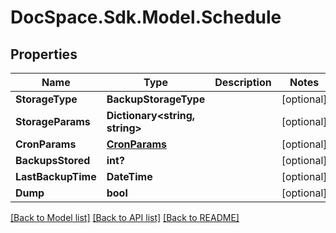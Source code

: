 # DocSpace.Sdk.Model.Schedule

## Properties

Name | Type | Description | Notes
------------ | ------------- | ------------- | -------------
**StorageType** | **BackupStorageType** |  | [optional] 
**StorageParams** | **Dictionary&lt;string, string&gt;** |  | [optional] 
**CronParams** | [**CronParams**](CronParams.md) |  | [optional] 
**BackupsStored** | **int?** |  | [optional] 
**LastBackupTime** | **DateTime** |  | [optional] 
**Dump** | **bool** |  | [optional] 

[[Back to Model list]](../README.md#documentation-for-models) [[Back to API list]](../README.md#documentation-for-api-endpoints) [[Back to README]](../README.md)

